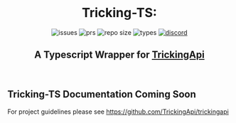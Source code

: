 <br/>

<div align="center">

<h1>
  Tricking-TS: 
</h1>
  
![issues](https://img.shields.io/github/issues/TrickingApi/tricking-ts)
![prs](https://img.shields.io/github/issues-pr/TrickingApi/tricking-ts)
![repo size](https://img.shields.io/github/repo-size/TrickingApi/tricking-ts)
![types](https://img.shields.io/npm/types/typescript)
[![discord](https://img.shields.io/discord/1061481749894418533)](https://discord.gg/7r99xBX6eU)


## A Typescript Wrapper for [TrickingApi](https://github.com/TrickingApi/trickingapi)


  
<br/>

</div>

## Tricking-TS Documentation Coming Soon

For project guidelines please see https://github.com/TrickingApi/trickingapi
